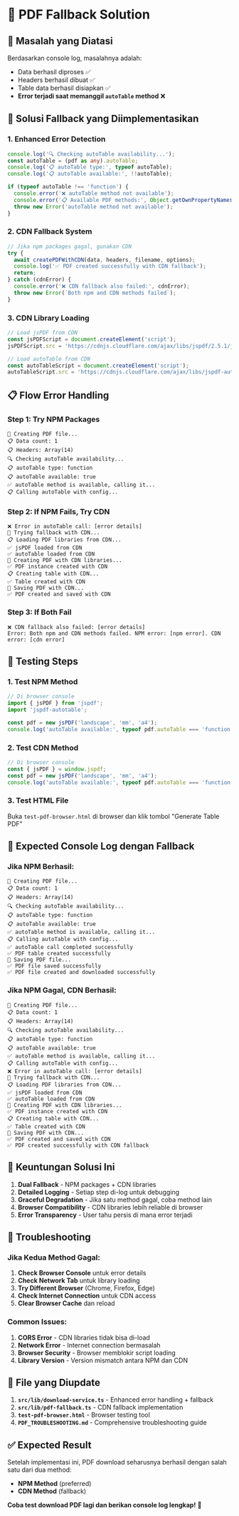 # 🔄 **PDF Fallback Solution**

## 🎯 **Masalah yang Diatasi**

Berdasarkan console log, masalahnya adalah:
- Data berhasil diproses ✅
- Headers berhasil dibuat ✅
- Table data berhasil disiapkan ✅
- **Error terjadi saat memanggil `autoTable` method** ❌

## 🔧 **Solusi Fallback yang Diimplementasikan**

### **1. Enhanced Error Detection**
```typescript
console.log('🔍 Checking autoTable availability...');
const autoTable = (pdf as any).autoTable;
console.log('📋 autoTable type:', typeof autoTable);
console.log('📋 autoTable available:', !!autoTable);

if (typeof autoTable !== 'function') {
  console.error('❌ autoTable method not available');
  console.error('📋 Available PDF methods:', Object.getOwnPropertyNames(pdf).slice(0, 20));
  throw new Error('autoTable method not available');
}
```

### **2. CDN Fallback System**
```typescript
// Jika npm packages gagal, gunakan CDN
try {
  await createPDFWithCDN(data, headers, filename, options);
  console.log('✅ PDF created successfully with CDN fallback');
  return;
} catch (cdnError) {
  console.error('❌ CDN fallback also failed:', cdnError);
  throw new Error(`Both npm and CDN methods failed`);
}
```

### **3. CDN Library Loading**
```typescript
// Load jsPDF from CDN
const jsPDFScript = document.createElement('script');
jsPDFScript.src = 'https://cdnjs.cloudflare.com/ajax/libs/jspdf/2.5.1/jspdf.umd.min.js';

// Load autoTable from CDN
const autoTableScript = document.createElement('script');
autoTableScript.src = 'https://cdnjs.cloudflare.com/ajax/libs/jspdf-autotable/3.8.1/jspdf.plugin.autotable.min.js';
```

## 📋 **Flow Error Handling**

### **Step 1: Try NPM Packages**
```
📄 Creating PDF file...
📋 Data count: 1
📋 Headers: Array(14)
🔍 Checking autoTable availability...
📋 autoTable type: function
📋 autoTable available: true
✅ autoTable method is available, calling it...
📋 Calling autoTable with config...
```

### **Step 2: If NPM Fails, Try CDN**
```
❌ Error in autoTable call: [error details]
🔄 Trying fallback with CDN...
📋 Loading PDF libraries from CDN...
✅ jsPDF loaded from CDN
✅ autoTable loaded from CDN
📄 Creating PDF with CDN libraries...
✅ PDF instance created with CDN
📋 Creating table with CDN...
✅ Table created with CDN
💾 Saving PDF with CDN...
✅ PDF created and saved with CDN
```

### **Step 3: If Both Fail**
```
❌ CDN fallback also failed: [error details]
Error: Both npm and CDN methods failed. NPM error: [npm error]. CDN error: [cdn error]
```

## 🧪 **Testing Steps**

### **1. Test NPM Method**
```javascript
// Di browser console
import { jsPDF } from 'jspdf';
import 'jspdf-autotable';

const pdf = new jsPDF('landscape', 'mm', 'a4');
console.log('autoTable available:', typeof pdf.autoTable === 'function');
```

### **2. Test CDN Method**
```javascript
// Di browser console
const { jsPDF } = window.jspdf;
const pdf = new jsPDF('landscape', 'mm', 'a4');
console.log('autoTable available:', typeof pdf.autoTable === 'function');
```

### **3. Test HTML File**
Buka `test-pdf-browser.html` di browser dan klik tombol "Generate Table PDF"

## 🔄 **Expected Console Log dengan Fallback**

### **Jika NPM Berhasil:**
```
📄 Creating PDF file...
📋 Data count: 1
📋 Headers: Array(14)
🔍 Checking autoTable availability...
📋 autoTable type: function
📋 autoTable available: true
✅ autoTable method is available, calling it...
📋 Calling autoTable with config...
✅ autoTable call completed successfully
✅ PDF table created successfully
💾 Saving PDF file...
✅ PDF file saved successfully
✅ PDF file created and downloaded successfully
```

### **Jika NPM Gagal, CDN Berhasil:**
```
📄 Creating PDF file...
📋 Data count: 1
📋 Headers: Array(14)
🔍 Checking autoTable availability...
📋 autoTable type: function
📋 autoTable available: true
✅ autoTable method is available, calling it...
📋 Calling autoTable with config...
❌ Error in autoTable call: [error details]
🔄 Trying fallback with CDN...
📋 Loading PDF libraries from CDN...
✅ jsPDF loaded from CDN
✅ autoTable loaded from CDN
📄 Creating PDF with CDN libraries...
✅ PDF instance created with CDN
📋 Creating table with CDN...
✅ Table created with CDN
💾 Saving PDF with CDN...
✅ PDF created and saved with CDN
✅ PDF created successfully with CDN fallback
```

## 🚀 **Keuntungan Solusi Ini**

1. **Dual Fallback** - NPM packages + CDN libraries
2. **Detailed Logging** - Setiap step di-log untuk debugging
3. **Graceful Degradation** - Jika satu method gagal, coba method lain
4. **Browser Compatibility** - CDN libraries lebih reliable di browser
5. **Error Transparency** - User tahu persis di mana error terjadi

## 🔧 **Troubleshooting**

### **Jika Kedua Method Gagal:**

1. **Check Browser Console** untuk error details
2. **Check Network Tab** untuk library loading
3. **Try Different Browser** (Chrome, Firefox, Edge)
4. **Check Internet Connection** untuk CDN access
5. **Clear Browser Cache** dan reload

### **Common Issues:**

1. **CORS Error** - CDN libraries tidak bisa di-load
2. **Network Error** - Internet connection bermasalah
3. **Browser Security** - Browser memblokir script loading
4. **Library Version** - Version mismatch antara NPM dan CDN

## 📝 **File yang Diupdate**

1. **`src/lib/download-service.ts`** - Enhanced error handling + fallback
2. **`src/lib/pdf-fallback.ts`** - CDN fallback implementation
3. **`test-pdf-browser.html`** - Browser testing tool
4. **`PDF_TROUBLESHOOTING.md`** - Comprehensive troubleshooting guide

## ✅ **Expected Result**

Setelah implementasi ini, PDF download seharusnya berhasil dengan salah satu dari dua method:
- **NPM Method** (preferred)
- **CDN Method** (fallback)

**Coba test download PDF lagi dan berikan console log lengkap!** 🎯 